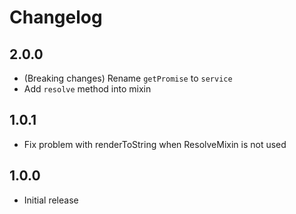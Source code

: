 # Changelog

## 2.0.0
* (Breaking changes) Rename `getPromise` to `service`
* Add `resolve` method into mixin

## 1.0.1
* Fix problem with renderToString when ResolveMixin is not used

## 1.0.0
* Initial release

